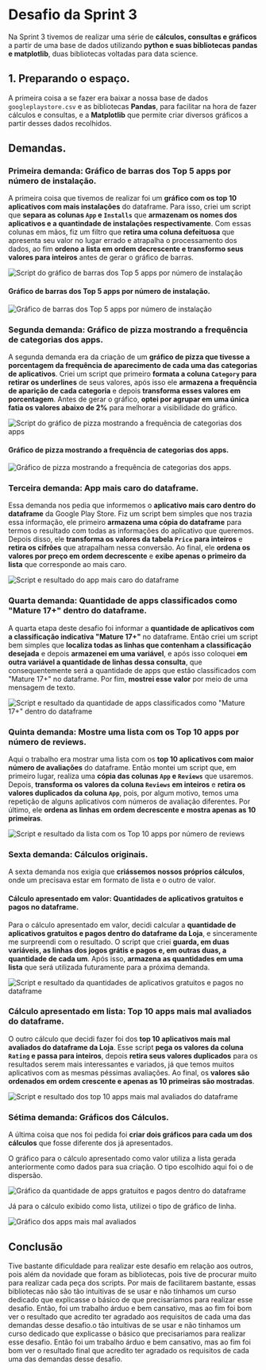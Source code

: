# Desafio da Sprint 3
Na Sprint 3 tivemos de realizar uma série de **cálculos, consultas e gráficos** a partir de uma base de dados utilizando **python e suas bibliotecas pandas e matplotlib**, duas bibliotecas voltadas para data science.

## 1. Preparando o espaço.
A primeira coisa a se fazer era baixar a nossa base de dados ```googleplaystore.csv``` e as bibliotecas **Pandas**, para facilitar na hora de fazer cálculos e consultas, e a **Matplotlib** que permite criar diversos gráficos a partir desses dados recolhidos.

## Demandas.

### Primeira demanda: Gráfico de barras dos Top 5 apps por número de instalação.
A primeira coisa que tivemos de realizar foi um **gráfico com os top 10 aplicativos com mais instalações** do dataframe.
Para isso, criei um script que **separa as colunas ```App``` e ```Installs```** que **armazenam os nomes dos aplicativos e a quantindade de instalações respectivamente**. Com essas colunas em mãos, fiz um filtro que **retira uma coluna defeituosa** que apresenta seu valor no lugar errado e atrapalha o processamento dos dados, ao fim **ordeno a lista em ordem decrescente e transformo seus valores para inteiros** antes de gerar o gráfico de barras.

![Script do gráfico de barras dos Top 5 apps por número de instalação](../evidencias/desafio-demanda1.png)

#### Gráfico de barras dos Top 5 apps por número de instalação.

![Gráfico de barras dos Top 5 apps por número de instalação](../evidencias/grafico_top5_instalados.png)

### Segunda demanda: Gráfico de pizza mostrando a frequência de categorias dos apps.
A segunda demanda era da criação de um **gráfico de pizza que tivesse a porcentagem da frequência de aparecimento de cada uma das categorias de aplicativos**.
Criei um script que primeiro **formata a coluna ```Category``` para retirar os underlines** de seus valores, após isso ele **armazena a frequência de aparição de cada categoria** e depois **transforma esses valores em porcentagem**. Antes de gerar o gráfico, **optei por agrupar em uma única fatia os valores abaixo de 2%** para melhorar a visibilidade do gráfico.

![Script do gráfico de pizza mostrando a frequência de categorias dos apps](../evidencias/desafio-demanda2.png)

#### Gráfico de pizza mostrando a frequência de categorias dos apps.

![Gráfico de pizza mostrando a frequência de categorias dos apps.](../evidencias/grafico_frequencia_categorias.png)

### Terceira demanda: App mais caro do dataframe.
Essa demanda nos pedia que informemos o **aplicativo mais caro dentro do dataframe** da Google Play Store.
Fiz um script bem simples que nos trazia essa informação, ele primeiro **armazena uma cópia do dataframe** para termos o resultado com todas as informações do aplicativo que queremos. Depois disso, ele **transforma os valores da tabela ```Price``` para inteiros** e **retira os cifrões** que atrapalham nessa conversão. Ao final, ele **ordena os valores por preço em ordem decrescente** e **exibe apenas o primeiro da lista** que corresponde ao mais caro.

![Script e resultado do app mais caro do dataframe](../evidencias/desafio-demanda3.png)

### Quarta demanda: Quantidade de apps classificados como "Mature 17+" dentro do dataframe.
A quarta etapa deste desafio foi informar a **quantidade de aplicativos com a classificação indicativa "Mature 17+"** no dataframe.
Então criei um script bem simples que **localiza todas as linhas que contenham a classificação desejada** e depois **armazenei em uma variável**, e após isso coloquei **em outra variável a quantidade de linhas dessa consulta**, que consequentemente será a quantidade de apps que estão classificados com "Mature 17+" no dataframe. Por fim, **mostrei esse valor** por meio de uma mensagem de texto.

![Script e resultado da quantidade de apps classificados como "Mature 17+" dentro do dataframe](../evidencias/desafio-demanda4.png)

### Quinta demanda: Mostre uma lista com os Top 10 apps por número de reviews.
Aqui o trabalho era mostrar uma lista com os **top 10 aplicativos com maior número de avaliações** do dataframe.
Então montei um script que, em primeiro lugar, realiza uma **cópia das colunas ```App``` e ```Reviews```** que usaremos. Depois, **transforma os valores da coluna ```Reviews``` em inteiros** e **retira os valores duplicados da coluna ```App```**, pois, por algum motivo, temos uma repetição de alguns aplicativos com números de avaliação diferentes. Por último, ele **ordena as linhas em ordem decrescente e mostra apenas as 10 primeiras**.

![Script e resultado da lista com os Top 10 apps por número de reviews](../evidencias/desafio-demanda5.png)

### Sexta demanda: Cálculos originais.
A sexta demanda nos exigia que **criássemos nossos próprios cálculos**, onde um precisava estar em formato de lista e o outro de valor.

#### Cálculo apresentado em valor: Quantidades de aplicativos gratuitos e pagos no dataframe.
Para o cálculo apresentado em valor, decidi calcular a **quantidade de aplicativos gratuitos e pagos dentro do dataframe da Loja**, e sinceramente me surpreendi com o resultado.
O script que criei **guarda, em duas variáveis, as linhas dos jogos grátis e pagos e, em outras duas, a quantidade de cada um**. Após isso, **armazena as quantidades em uma lista** que será utilizada futuramente para a próxima demanda.

![Script e resultado da quantidades de aplicativos gratuitos e pagos no dataframe](../evidencias/desafio-demanda6.1.png)

### Cálculo apresentado em lista: Top 10 apps mais mal avaliados do dataframe.
O outro cálculo que decidi fazer foi dos **top 10 aplicativos mais mal avaliados do dataframe da Loja**.
Esse script **pega os valores da coluna ```Rating``` e passa para inteiros**, depois **retira seus valores duplicados** para os resultados serem mais interessantes e variados, já que temos muitos aplicativos com as mesmas péssimas avaliações. Ao final, os **valores são ordenados em ordem crescente e apenas as 10 primeiras são mostradas**.

![Script e resultado dos top 10 apps mais mal avaliados do dataframe](../evidencias/desafio-demanda6.2.png)

### Sétima demanda: Gráficos dos Cálculos.
A última coisa que nos foi pedida foi **criar dois gráficos para cada um dos cálculos** que fosse diferente dos já apresentados.

O gráfico para o cálculo apresentado como valor utiliza a lista gerada anteriormente como dados para sua criação. O tipo escolhido aqui foi o de dispersão.

![Gráfico da quantidade de apps gratuitos e pagos dentro do dataframe](../evidencias/grafico_quant_apps_pagos_e_gratuitos.png)

Já para o cálculo exibido como lista, utilizei o tipo de gráfico de linha.

![Gráfico dos apps mais mal avaliados](../evidencias/grafico_top10_mais_mal_avaliados.png)

## Conclusão
Tive bastante dificuldade para realizar este desafio em relação aos outros, pois além da novidade que foram as bibliotecas, pois tive de procurar muito para realizar cada peça dos scripts. Por mais de facilitarem bastante, essas bibliotecas não são tão intuitivas de se usar e não tínhamos um curso dedicado que explicasse o básico de que precisaríamos para realizar esse desafio. Então, foi um trabalho árduo e bem cansativo, mas ao fim foi bom ver o resultado que acredito ter agradado aos requisitos de cada uma das demandas desse desafio.o tão intuítivas de se usar e não tinhamos um curso dedicado que explicasse o básico que precisariamos para realizar esse desafio. Então foi um trabalho árduo e bem cansativo, mas ao fim foi bom ver o resultado final que acredito ter agradado os requisitos de cada uma das demandas desse desafio.
